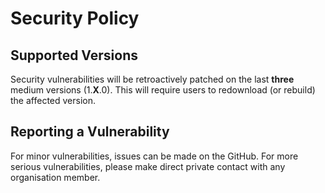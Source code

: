 # Security Policy

## Supported Versions

Security vulnerabilities will be retroactively patched on the last **three** medium versions (1.**X**.0).
This will require users to redownload (or rebuild) the affected version.

## Reporting a Vulnerability

For minor vulnerabilities, issues can be made on the GitHub.
For more serious vulnerabilities, please make direct private contact with any organisation member.
